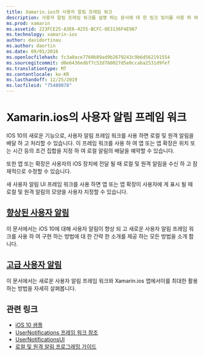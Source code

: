 ```yaml
---
title: Xamarin.ios의 사용자 알림 프레임 워크
description: 사용자 알림 프레임 워크를 설명 하는 문서에 대 한 링크 및이를 사용 하 여 Xamarin.ios 앱에서 로컬 및 원격 알림을 보내고 받는 방법을 설명 합니다.
ms.prod: xamarin
ms.assetid: 223FCE25-A3E6-4255-BCFC-0E3136F4E987
ms.technology: xamarin-ios
author: davidortinau
ms.author: daortin
ms.date: 09/01/2016
ms.openlocfilehash: fc3a0ace7760b89ad9b2679243c9b6d562191554
ms.sourcegitcommit: d0e6436edbf7c52d760027d5e0ccaba2531d9fef
ms.translationtype: MT
ms.contentlocale: ko-KR
ms.lasthandoff: 12/25/2019
ms.locfileid: "75489078"
---
```

# <a name="user-notifications-framework-in-xamarinios"></a>Xamarin.ios의 사용자 알림 프레임 워크

IOS 10의 새로운 기능으로, 사용자 알림 프레임 워크를 사용 하면 로컬 및 원격 알림을 배달 하 고 처리할 수 있습니다. 이 프레임 워크를 사용 하 여 앱 또는 앱 확장은 위치 또는 시간 등의 조건 집합을 지정 하 여 로컬 알림의 배달을 예약할 수 있습니다.

또한 앱 또는 확장은 사용자의 iOS 장치에 전달 될 때 로컬 및 원격 알림을 수신 하 고 잠재적으로 수정할 수 있습니다.

새 사용자 알림 UI 프레임 워크를 사용 하면 앱 또는 앱 확장이 사용자에 게 표시 될 때 로컬 및 원격 알림의 모양을 사용자 지정할 수 있습니다.

## <a name="enhanced-user-notificationsiosplatformuser-notificationsenhanced-user-notificationsmd"></a>[향상된 사용자 알림](~/ios/platform/user-notifications/enhanced-user-notifications.md)

이 문서에서는 iOS 10에 대해 사용자 알림이 향상 되 고 새로운 사용자 알림 프레임 워크를 사용 하 여 구현 하는 방법에 대 한 간략 한 소개를 제공 하는 모든 방법을 소개 합니다.

## <a name="advanced-user-notificationsiosplatformuser-notificationsadvanced-user-notificationsmd"></a>[고급 사용자 알림](~/ios/platform/user-notifications/advanced-user-notifications.md)

이 문서에서는 새로운 사용자 알림 프레임 워크와 Xamarin.ios 앱에서이를 최대한 활용 하는 방법을 자세히 살펴봅니다.

## <a name="related-links"></a>관련 링크

- [iOS 10 샘플](https://docs.microsoft.com/samples/browse/?products=xamarin&term=Xamarin.iOS+iOS10)
- [UserNotifications 프레임 워크 참조](https://developer.apple.com/reference/usernotifications)
- [UserNotificationsUI](https://developer.apple.com/reference/usernotificationsui)
- [로컬 및 원격 알림 프로그래밍 가이드](https://developer.apple.com/documentation/usernotifications)
